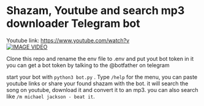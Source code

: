 # Shazam, Youtube and search mp3 downloader Telegram bot<br />

Youtube link: https://www.youtube.com/watch?v <br />
[![IMAGE VIDEO](https://img.youtube.com/vi/aOHubhP2/0.jpg)](https://www.youtube.com/watch?v=aOHubh)<br />

Clone this repo and rename the env file to .env and put yout bot token in it<br />
you can get a bot token by talking to the @botfather on telegram <br />

start your bot with  `python3 bot.py` . 
Type `/help` for the menu, you can paste youtube links or share your found shazam with the bot. 
it will search the song on youtube, download it and convert it to an mp3. 
you can also search like `/m michael jackson - beat it`. 


